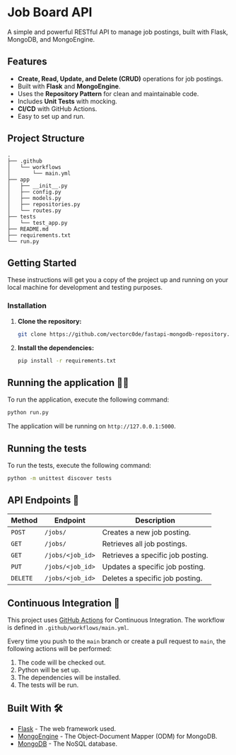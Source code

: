 # Job Board API

A simple and powerful RESTful API to manage job postings, built with Flask, MongoDB, and MongoEngine.

## Features

- **Create, Read, Update, and Delete (CRUD)** operations for job postings.
- Built with **Flask** and **MongoEngine**.
- Uses the **Repository Pattern** for clean and maintainable code.
- Includes **Unit Tests** with mocking.
- **CI/CD** with GitHub Actions.
- Easy to set up and run.

## Project Structure

```
.
├── .github
│   └── workflows
│       └── main.yml
├── app
│   ├── __init__.py
│   ├── config.py
│   ├── models.py
│   ├── repositories.py
│   └── routes.py
├── tests
│   └── test_app.py
├── README.md
├── requirements.txt
└── run.py
```

## Getting Started

These instructions will get you a copy of the project up and running on your local machine for development and testing purposes.


### Installation

1.  **Clone the repository:**

    ```bash
    git clone https://github.com/vectorc0de/fastapi-mongodb-repository.git
    ```

2.  **Install the dependencies:**

    ```bash
    pip install -r requirements.txt
    ```

## Running the application 🏃‍♀️

To run the application, execute the following command:

```bash
python run.py
```

The application will be running on `http://127.0.0.1:5000`.

## Running the tests

To run the tests, execute the following command:

```bash
python -m unittest discover tests
```

## API Endpoints 🎯

| Method | Endpoint | Description |
| --- | --- | --- |
| `POST` | `/jobs/` | Creates a new job posting. |
| `GET` | `/jobs/` | Retrieves all job postings. |
| `GET` | `/jobs/<job_id>` | Retrieves a specific job posting. |
| `PUT` | `/jobs/<job_id>` | Updates a specific job posting. |
| `DELETE` | `/jobs/<job_id>` | Deletes a specific job posting. |

## Continuous Integration 🔄

This project uses [GitHub Actions](https://github.com/features/actions) for Continuous Integration. The workflow is defined in `.github/workflows/main.yml`.

Every time you push to the `main` branch or create a pull request to `main`, the following actions will be performed:

1.  The code will be checked out.
2.  Python will be set up.
3.  The dependencies will be installed.
4.  The tests will be run.

## Built With 🛠️

- [Flask](https://flask.palletsprojects.com/) - The web framework used.
- [MongoEngine](http://mongoengine.org/) - The Object-Document Mapper (ODM) for MongoDB.
- [MongoDB](https://www.mongodb.com/) - The NoSQL database.